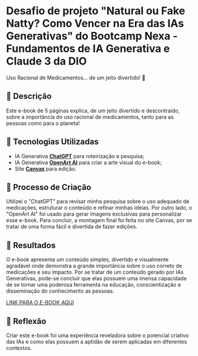# Desafio de projeto "Natural ou Fake Natty? Como Vencer na Era das IAs Generativas" do Bootcamp Nexa - Fundamentos de IA Generativa e Claude 3 da DIO

Uso Racional de Medicamentos... de um jeito divertido! 💊

## 📒 Descrição

 Este e-book de 5 páginas explica, de um jeito divertido e descontraído, sobre a importância do uso racional de medicamentos, tanto para as pessoas como para o planeta!

## 🤖 Tecnologias Utilizadas
- IA Generativa **[ChatGPT](https://chat.openai.com)** para roteirização e pesquisa;
- IA Generativa **[OpenArt AI](https://openart.ai)** para criar a arte visual do e-book;
- Site **[Canvas](https://www.canva.com)** para edição.

## 🧐 Processo de Criação

Utilizei o "ChatGPT" para revisar minha pesquisa sobre o uso adequado de medicações, estruturar o conteúdo e refinar minhas ideias. Por outro lado, o "OpenArt AI" foi usado para gerar imagens exclusivas para personalizar esse e-book.
Para concluir, a montagem final foi feita no site Canvas, por se tratar de uma forma fácil e divertida de fazer edições. 

## 🚀 Resultados

O e-book apresenta um conteúdo simples, divertido e visualmente agradável onde demonstra a grande importância sobre o uso correto de medicações e seu impacto. Por se tratar de um conteúdo gerado por IAs Generativas, pode-se concluir
que elas possuem uma imensa capacidade de se tornar uma poderosa ferramenta na educação, conscientização e disseminação do conhecimento as pessoas.

[LINK PARA O E-BOOK AQUI]()


## 💭 Reflexão

 Criar este e-book foi uma experiência reveladora sobre o potencial criativo das IAs e como elas possuem a aptidão de serem aplicadas em diferentes contextos.
